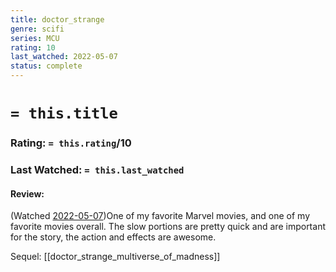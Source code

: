 ```yaml
---
title: doctor_strange
genre: scifi
series: MCU
rating: 10
last_watched: 2022-05-07
status: complete
---
```

# `= this.title`
### Rating: `= this.rating`/10
### Last Watched: `= this.last_watched`

#### Review:

(Watched [2022-05-07](2022-05-07.md))One of my favorite Marvel movies, and one of my favorite movies overall.
The slow portions are pretty quick and are important for the story, the action and effects are awesome.

Sequel: [[doctor_strange_multiverse_of_madness]]
